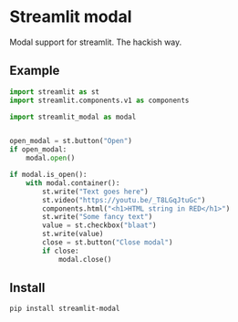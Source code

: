 # Streamlit modal

Modal support for streamlit. The hackish way.

## Example

```python
import streamlit as st
import streamlit.components.v1 as components

import streamlit_modal as modal


open_modal = st.button("Open")
if open_modal:
    modal.open()

if modal.is_open():
    with modal.container():
        st.write("Text goes here")
        st.video("https://youtu.be/_T8LGqJtuGc")
        components.html("<h1>HTML string in RED</h1>")
        st.write("Some fancy text")
        value = st.checkbox("blaat")
        st.write(value)
        close = st.button("Close modal")
        if close:
            modal.close()

```

## Install

```shell script
pip install streamlit-modal
```
